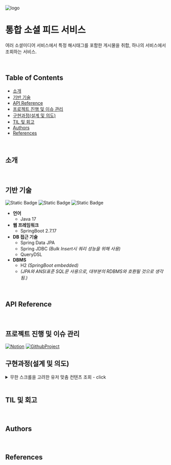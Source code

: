 ![logo](https://static.wanted.co.kr/images/events/3178/58ac3248.jpg)

# 통합 소셜 피드 서비스
여러 소셜미디어 서비스에서 특정 해시태그를 포함한 게시물을 취합, 하나의 서비스에서 조회하는 서비스.

<br/>

## Table of Contents
- [소개](#소개)
- [기반 기술](#기반-기술)
- [API Reference](#api-reference)
- [프로젝트 진행 및 이슈 관리](#프로젝트-진행-및-이슈-관리)
- [구현과정(설계 및 의도)](#구현과정(설계-및-의도))
- [TIL 및 회고](#til-및-회고)
- [Authors](#authors)
- [References](#references)

<br/>


## 소개

<br/>


## 기반 기술
![Static Badge](https://img.shields.io/badge/Java-17-orange?style=for-the-badge&logo=appveyor?logo=null) ![Static Badge](https://img.shields.io/badge/SpringBoot-2.7.17-yellow?style=for-the-badge&logo=appveyor?logo=null) ![Static Badge](https://img.shields.io/badge/H2-embedded-blue?style=for-the-badge&logo=appveyor?logo=null) 
<br/>
- **언어**
  - Java 17
- **웹 프레임워크**
  - SpringBoot 2.7.17
- **DB 접근 기술**
  - Spring Data JPA
  - Spring JDBC *(Bulk Insert시 쿼리 성능을 위해 사용)*
  - QueryDSL
- **DBMS**
  - H2 *(SpringBoot embedded)*
  - *(JPA와 ANSI표준 SQL문 사용으로, 대부분의 RDBMS와 호환될 것으로 생각됨.)*

<br/>


## API Reference
<br/>


## 프로젝트 진행 및 이슈 관리

[![Notion](https://img.shields.io/badge/Notion-%23000000.svg?style=for-the-badge&logo=notion&logoColor=white)](https://www.notion.so/Team-BeforSpring-888afbbaa2424750a7600475f4a2630f?pvs=4)
[![GithubProject](https://img.shields.io/badge/Github_Project-%23000000.svg?style=for-the-badge&logo=github&logoColor=white)](https://github.com/orgs/BeforeSpring/projects/3)
<br/>


## 구현과정(설계 및 의도) 
<details>
<summary>무한 스크롤을 고려한 유저 맞춤 컨텐츠 조회 - click</summary>

- **서비스 특성**
  - 소셜미디어의 특성상 게시물이 자주 업데이트됨.
  - 일반적으로 무한스크롤 방식의 UX를 채택할 것임.
  - 모든 SNS 게시물을 모두 크롤링하여 저장 것은 것은 사실상 불가능함.
    - 본 서비스에서 관리하는 해시태그가 포함된 게시물에 한해서 저장하게 됨.
    - 때문에, 본 서비스에 데이터가 들어오는 순서는 실제 게시물이 게시된 순서와 전혀 다를 수 있음.(본 서비스에서 관리하는 PK 생성 방식과 관련하여 고려할 필요가 있음.)
- **무한스크롤 구현**
  - **구현 방법 결정**(마지막 조회 결과 이후 시점부터 쿼리)
    - 단순 offset 사용은 적절하지 않다고 판단함.
      - 다음 페이지를 조회하기 전에 새로운 게시물이 올라온다면, 중복되는 게시물이 등장할 수 있음.
      - **UX 측면에서, 스크롤을 내릴 때, 중복된 게시물이 등장하는 것은 좋지 못함.**
    - 마지막 조회 결과를 바탕으로 그 이후의 결과를 조회할 필요가 있다고 결론을 냄.
  - **마지막 조회 결과를 DB에서 어떻게 특정할 것인가**
    - Incremental, 혹은 Time-Based로 생성된 PK를 이용하는 것이 일반적이나, 본 서비스에서는 부적절하다고 판단함.
      - 여러 SNS의 게시물 ID 타입과 관리 체계가 다름. 때문에 본 서비스에서는 대리키PK를 사용하는 것이 좋다고 판단하였음.
      - **SNS 게시물의 실제 게시 시점과, 본 서비스에서 DB에 저장한 시점은 다를 수 있음.**
    - 위 문제는 정규화를 포기하고, 해시태그마다 `Content`를 중복 저장하는 방식으로 해결할 수 있기는 하지만, 보다 온건한 방법을 채택함.
      - 문제의 심각성에 비해서 해결방법이 너무 급진적이라고 판단함.
      - 통계 관련 기능 구현시 애로사항이 있을 수도 있다고 판단함.
    - 마지막 조회된 게시물을 특정하기 위해서 게시물 생성시점인 `createdAt`을 활용하기로 결정함.
- **쿼리 성능 문제**
  - 문자열 매칭 성능 문제
    - `Content.hashtag`를 공백 구분 문자열로 저장함.
    - `like %tofind%`로 검사할 경우, 인덱스를 활용할 수 없기 때문에 성능에 큰 문제가 발생함.
    - 해결방법
      - `HashtagContent` 엔티티(테이블)를 만들어 최적화를 시도하였음.
        - `HashtagContent`
          - `Long id`(대리키, PK)
          - `String hashtag`
          - `Long contentId`(외래키)
  - Join 쿼리 성능 문제
    - 인덱스를 적절히 활용할 수 없는 문제
      - 앞서 언급한 시간 기반으로 이전 게시물을 특정하기로 결정한 이후, 인덱스를 적절히 활용할수 없다는 점을 인지하였음.
    - 해결방법
      - 정규화를 조금 포기하고, `HashtagContent`에 `createdAt` 컬럼을 추가함.
        - join시, 드라이빙 테이블의 Row 수를 최소화하기 위해서임. 
        - `createdAt`을 `HashtagContent`에 추가할 경우, 드라이빙 테이블에서 목록 컨텐츠 쿼리에 필요한 모든 조건을 완성할수 있음.
          - 쿼리 조건을 `HashtagContent`에 설정된 복합 인덱스 (`hashtag`, `createdAt`)를 통해 완전히 커버 가능함.
        - 드리븐 테이블의 값(이 경우 `Content.createdAt`)에 의존적이지 않기 때문에 쿼리 비용 예측이 쉬워짐. 
- **게시물 생성 시점의 세분성(granularity)과 관련된 문제**
  - 외부 SNS에서 게시물 생성 시점을 얼마나 상세하게 제공하느냐에 따라서 쿼리 방식에 잠재적인 문제 발생이 가능함.
    - DB에는 수~수십ms 단위로 세분화된 시간 정보를 저장 가능하지만, 외부 서비스가 시간을 얼마나 자세히 제공하는지 고려하여야함. 
    - 만약 API로 제공되는 게시물의 시간 단위가 1초, 1분과 같이 큰 단위로 제공된다면, 동일한 시간에 생성된 게시물이 여럿 존재할 수 있음.
      - **이 경우, `createdAt`을 기반으로 무한스크롤을 구현한 본 서비스에서, 동일한 결과만 지속적으로 쿼리되는 문제가 발생할 수 있음.**
  - 해결방법
    - 쿼리 파라미터에 `offset` 조건을 추가하고, 다음 쿼리에 `offset` 설정이 필요한 경우(마지막 조회된 게시물의 생성시점과, 그 직후의 생성시점이 같은 경우), 이를 판단하여 반환하도록 api 스펙을 작성하였음.
    - `createdAt` 파라미터도 여전히 사용하기 때문에, 새 게시물로 인해서 중복된 결과가 조회되는 상황을 방지할수 있을 것으로 생각됨.
  - 추가로 고려해야할 점
    - `offset`의 특성상, 엄청나게 인기있는 해시태그를 처리해야할 경우, 쿼리 성능을 개선해야할 필요가 있을 수도 있음. 
      - 쿼리 파라미터로 `contentId`까지 받고, 정렬 조건에 포함시킨 뒤, `contentId` 이후의 값을 불러오는 식으로 구현할수도 있을 것 같음.
      - 단, `contentId` 컬럼까지 인덱스에 포함될 경우, 인덱스의 크기가 커져서 전반적인 읽기 성능이 떨어지는 trade-off가 존재함. 
      - 추후 sns에서 제공하는 시간 응답 값이 어떤지 확인하고, 실제 서비스의 유즈케이스를 고려하여 다른 방안을 생각해볼것.

</details>

<br/>


## TIL 및 회고

<br/>


## Authors

<br/>


## References



